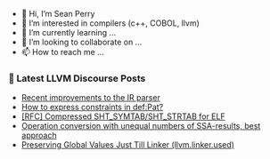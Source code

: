 - 👋 Hi, I’m Sean Perry
- 👀 I’m interested in compilers (c++, COBOL, llvm)
- 🌱 I’m currently learning ...
- 💞️ I’m looking to collaborate on ...
- 📫 How to reach me ...

<!---
s66perry/s66perry is a ✨ special ✨ repository because its `README.md` (this file) appears on your GitHub profile.
You can click the Preview link to take a look at your changes.
--->
### 📕 Latest LLVM Discourse Posts

<!-- DISCOURSE-LLVM:START -->
- [Recent improvements to the IR parser](https://discourse.llvm.org/t/recent-improvements-to-the-ir-parser/77366#post_6)
- [How to express constraints in def:Pat?](https://discourse.llvm.org/t/how-to-express-constraints-in-def-pat/75816#post_2)
- [[RFC] Compressed SHT_SYMTAB/SHT_STRTAB for ELF](https://discourse.llvm.org/t/rfc-compressed-sht-symtab-sht-strtab-for-elf/77608#post_1)
- [Operation conversion with unequal numbers of SSA-results, best approach](https://discourse.llvm.org/t/operation-conversion-with-unequal-numbers-of-ssa-results-best-approach/77595#post_10)
- [Preserving Global Values Just Till Linker &lpar;llvm.linker.used&rpar;](https://discourse.llvm.org/t/preserving-global-values-just-till-linker-llvm-linker-used/77537#post_3)
<!-- DISCOURSE-LLVM:END -->

